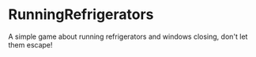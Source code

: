 # RunningRefrigerators
A simple game about running refrigerators and windows closing, don't let them escape!
